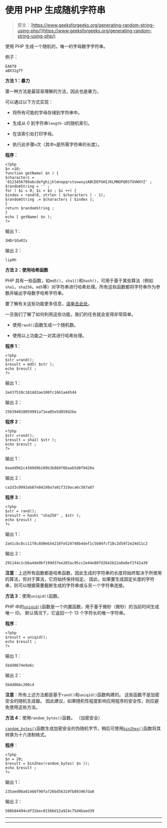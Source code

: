 # 使用 PHP 生成随机字符串

> 原文：[https://www.geeksforgeeks.org/generating-random-string-using-php/](https://www.geeksforgeeks.org/generating-random-string-using-php/)

使用 PHP 生成一个随机的，唯一的字母数字字符串。

例子：

```
EA070
aBX32gTf

```

**方法 1：暴力**

第一种方法是最容易理解的方法，因此也是暴力。

可以通过以下方式实现：

*   将所有可能的字母存储到字符串中。

*   生成从 0 到字符串`length-1`的随机索引。

*   在该索引处打印字母。

*   执行此步骤`n`次（其中`n`是所需字符串的长度）。

**程序**：

```
<?php
$n =10;
function getName( $n ) {
$characters = '0123456789abcdefghijklmnopqrstuvwxyzABCDEFGHIJKLMNOPQRSTUVWXYZ' ;
$randomString = '' ;
for ( $i = 0; $i < $n ; $i ++) {
$index = rand(0, strlen ( $characters ) - 1);
$randomString .= $characters [ $index ];
}
return $randomString ;
}
echo [ getName( $n );
?>
```

输出 1：

```
3HDrSOvRIs

```

输出 2：

```
lipHh

```

**方法 2：使用哈希函数**

PHP 具有一些函数，如`md5()`，`sha1()`和`hash()`，可用于基于某些算法（例如`sha1`，`sha256`，`md5`等）对字符串进行哈希处理。所有这些函数都将字符串作为参数并输出字母数字哈希字符串。

要了解有关这些功能更多信息，[请单击此处](https://www.geeksforgeeks.org/php-md5-sha1-hash-functions/)。

一旦我们了解了如何利用这些功能，我们的任务就会变得非常简单。

*   使用`rand()`函数生成一个随机数。

*   使用以上功能之一对其进行哈希处理。

**程序 1**：

```
<?php
$str =rand();
$result = md5( $str );
echo $result ;
?>
```

输出 1：

```
2e437510c181dd2ae100fc1661a445d4

```

输出 2：

```
256394010059991a71ea05e5d859d2be

```

**程序 2**：

```
<?php
$str =rand();
$result = sha1( $str );
echo $result ;
?>
```

输出 1：

```
6eadd9b2c4389d9b109b3b869f66aab5d8f9420a

```

输出 2：

```
ca2d3c0993ab87e842d0a7a01f319aca6c587a87

```

**程序 3**：

```
<?php
$str = rand();
$result = hash( "sha256" , $str );
echo $result ;
?>
```

输出 1：

```
2a41cbc8cc11f8c8d0eb54210fe524748b4def1c5b04fcf18c2d5972e24d11c2

```

输出 2：

```
291144c1cbba4de0bf199d37ee265ac95cc2e44e80fd2642b22a6e8ef2f42a39

```

**注意**：上述所有函数都是哈希函数，因此生成的字符串的长度将始终取决于所使用的算法，但对于算法，它将始终保持恒定。 因此，如果要生成固定长度的字符串，则可以根据需要截断生成的字符串或与另一个字符串连接。

**方法 3**：使用`uniqid()`函数。

PHP 中的[`uniqid()`](https://www.geeksforgeeks.org/php-uniqid-function/)函数是一个内置函数，用于基于微秒（微秒）的当前时间生成唯一 ID。 默认情况下，它返回一个 13 个字符长的唯一字符串。

**程序**：

```
<?php
$result = uniqid();
echo $result ;
?>
```

输出 1：

```
5bdd0b74e9a6c 

```

输出 2：

```
5bdd0bbc200c4   

```

**注意**：所有上述方法都是基于`rand()`和`uniqid()`函数构建的。 这些函数不是加密安全的随机生成器。 因此建议，如果随机性程度影响应用程序的安全性，则应避免使用这些方法。

**方法 4**：使用`random_bytes()`函数。 （加密安全）

[`random_bytes()`](https://www.geeksforgeeks.org/php-random_bytes-function/)函数生成加密安全的伪随机字节，稍后可使用[`bin2hex()`](https://www.geeksforgeeks.org/php-bin2hex-function/)函数将其转换为十六进制格式。

**程序**：

```
<?php
$n = 20;
$result = bin2hex(random_bytes( $n ));
echo $result ;
?>
```

输出 1：

```
235aed08a01468f90fa726bd56319fb893967da8 

```

输出 2：

```
508b84494cdf31bec01566d12a924c75d4baed39 

```



* * *

* * *



